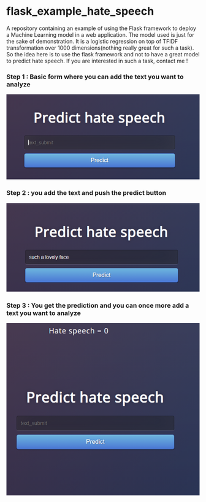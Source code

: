 # flask_example_hate_speech
A repository containing an example of using the Flask framework to deploy a Machine Learning model in a web application.
The model used is just for the sake of demonstration. It is a logistic regression on top of TFIDF transformation over 1000 dimensions(nothing really great for such a task). 
So the idea here is to use the flask framework and not to have a great model to predict hate speech. If you are interested in such a task, contact me ! 


### Step 1 : Basic form where you can add the text you want to analyze 
![alt text](https://github.com/kimakour/flask_example_hate_speech/blob/main/images/first.PNG)
### Step 2 : you add the text and push the predict button 
![alt text](https://github.com/kimakour/flask_example_hate_speech/blob/main/images/second.PNG)
### Step 3 : You get the prediction and you can once more add a text you want to analyze 
![alt text](https://github.com/kimakour/flask_example_hate_speech/blob/main/images/third.PNG)
